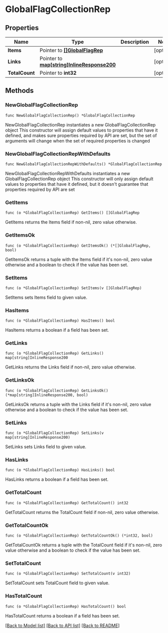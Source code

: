 # GlobalFlagCollectionRep

## Properties

Name | Type | Description | Notes
------------ | ------------- | ------------- | -------------
**Items** | Pointer to [**[]GlobalFlagRep**](GlobalFlagRep.md) |  | [optional] 
**Links** | Pointer to [**map[string]InlineResponse200**](InlineResponse200.md) |  | [optional] 
**TotalCount** | Pointer to **int32** |  | [optional] 

## Methods

### NewGlobalFlagCollectionRep

`func NewGlobalFlagCollectionRep() *GlobalFlagCollectionRep`

NewGlobalFlagCollectionRep instantiates a new GlobalFlagCollectionRep object
This constructor will assign default values to properties that have it defined,
and makes sure properties required by API are set, but the set of arguments
will change when the set of required properties is changed

### NewGlobalFlagCollectionRepWithDefaults

`func NewGlobalFlagCollectionRepWithDefaults() *GlobalFlagCollectionRep`

NewGlobalFlagCollectionRepWithDefaults instantiates a new GlobalFlagCollectionRep object
This constructor will only assign default values to properties that have it defined,
but it doesn't guarantee that properties required by API are set

### GetItems

`func (o *GlobalFlagCollectionRep) GetItems() []GlobalFlagRep`

GetItems returns the Items field if non-nil, zero value otherwise.

### GetItemsOk

`func (o *GlobalFlagCollectionRep) GetItemsOk() (*[]GlobalFlagRep, bool)`

GetItemsOk returns a tuple with the Items field if it's non-nil, zero value otherwise
and a boolean to check if the value has been set.

### SetItems

`func (o *GlobalFlagCollectionRep) SetItems(v []GlobalFlagRep)`

SetItems sets Items field to given value.

### HasItems

`func (o *GlobalFlagCollectionRep) HasItems() bool`

HasItems returns a boolean if a field has been set.

### GetLinks

`func (o *GlobalFlagCollectionRep) GetLinks() map[string]InlineResponse200`

GetLinks returns the Links field if non-nil, zero value otherwise.

### GetLinksOk

`func (o *GlobalFlagCollectionRep) GetLinksOk() (*map[string]InlineResponse200, bool)`

GetLinksOk returns a tuple with the Links field if it's non-nil, zero value otherwise
and a boolean to check if the value has been set.

### SetLinks

`func (o *GlobalFlagCollectionRep) SetLinks(v map[string]InlineResponse200)`

SetLinks sets Links field to given value.

### HasLinks

`func (o *GlobalFlagCollectionRep) HasLinks() bool`

HasLinks returns a boolean if a field has been set.

### GetTotalCount

`func (o *GlobalFlagCollectionRep) GetTotalCount() int32`

GetTotalCount returns the TotalCount field if non-nil, zero value otherwise.

### GetTotalCountOk

`func (o *GlobalFlagCollectionRep) GetTotalCountOk() (*int32, bool)`

GetTotalCountOk returns a tuple with the TotalCount field if it's non-nil, zero value otherwise
and a boolean to check if the value has been set.

### SetTotalCount

`func (o *GlobalFlagCollectionRep) SetTotalCount(v int32)`

SetTotalCount sets TotalCount field to given value.

### HasTotalCount

`func (o *GlobalFlagCollectionRep) HasTotalCount() bool`

HasTotalCount returns a boolean if a field has been set.


[[Back to Model list]](../README.md#documentation-for-models) [[Back to API list]](../README.md#documentation-for-api-endpoints) [[Back to README]](../README.md)


